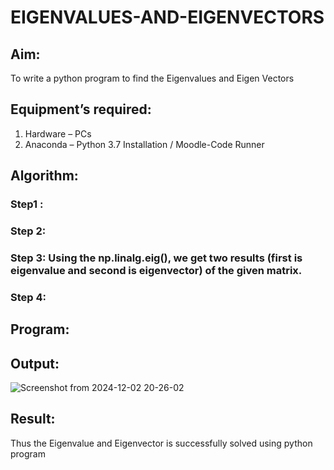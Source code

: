 # EIGENVALUES-AND-EIGENVECTORS
## Aim:
To write a python program to find the Eigenvalues and Eigen Vectors
## Equipment’s required:
1. 	Hardware – PCs
2. 	Anaconda – Python 3.7 Installation / Moodle-Code Runner
## Algorithm:
### Step1 : 
### Step 2: 
### Step 3: Using the np.linalg.eig(),  we get two results (first is eigenvalue and second is eigenvector) of the given matrix.
### Step 4: 

## Program:

## Output:
![Screenshot from 2024-12-02 20-26-02](https://github.com/user-attachments/assets/637e7bdc-268a-4978-a589-58c8f0b0ec42)

## Result:
Thus the Eigenvalue and Eigenvector is successfully solved using python program

